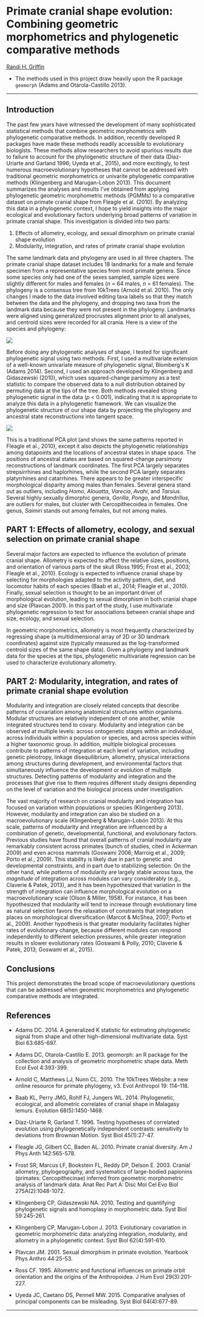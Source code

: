 # Primate cranial shape evolution: Combining geometric morphometrics and phylogenetic comparative methods

[Randi H. Griffin]()

* The methods used in this project draw heavily upon the R package `geomorph` (Adams and Otarola-Castillo 2013).

___

## Introduction

The past few years have witnessed the development of many sophisticated statistical methods that combine geometric morphometrics with phylogenetic comparative methods. In addition, recently developed R packages have made these methods readily accessible to evolutionary biologists. These methods allow researchers to avoid spurious results due to failure to account for the phylogenetic structure of their data (Díaz-Uriarte and Garland 1996; Uyeda et al., 2015), and more excitingly, to test numerous macroevolutionary hypotheses that cannot be addressed with traditional geometric morphometrics or univarite phylogenetic comparative methods (Klingenberg and Marugan-Lobon 2013). 
This document summarizes the analyses and results I've obtained from applying phylogenetic geometric morphometric methods (PGMMs) to a comparative dataset on primate cranial shape from Fleagle et al. (2010). By analyzing this data in a phylogenetic context, I hope to yield insights into the major  ecological and evolutionary factors underlying broad patterns of variation in primate cranial shape. This investigation is divided into two parts:

1. Effects of allometry, ecology, and sexual dimorphism on primate cranial shape evolution
2. Modularity, integration, and rates of primate cranial shape evolution

The same landmark data and phylogeny are used in all three chapters. The primate cranial shape dataset includes 18 landmarks for a male and female specimen from a representative species from most primate genera. Since some species only had one of the sexes sampled, sample sizes were slightly different for males and females (*n* = 64 males, *n* = 61 females). The phylogeny is a consensus tree from 10kTrees (Arnold et al. 2010). The only changes I made to the data involved editing taxa labels so that they match between the data and the phylogeny, and dropping two taxa from the landmark data because they were not present in the phylogeny. Landmarks were aligned using generalized procrustes alignment prior to all analyses, and centroid sizes were recorded for all crania. Here is a view of the species and phylogeny:

![](./figures/SpeciesTree.tiff)

Before doing any phylogenetic analyses of shape, I tested for significant phylogenetic signal using two methods. First, I used a multivariate extension of a well-known univariate measure of phylogenetic signal, Blomberg's K (Adams 2014). Second, I used an approach developed by Klingenberg and Gidaszewski (2010), which uses squared-change parsimony as a test statistic to compare the observed data to a null distribution obtained by permuting data at the tips of the tree. Both methods revealed strong phylogenetic signal in the data (*p* < 0.001), indicating that it is appropriate to analyze this data in a phylogenetic framework. We can visualize the phylogenetic structure of our shape data by projecting the phylogeny and ancestral state reconstructions into tangent space. 

![](./figures/Phylomorphospace.tiff)

This is a traditional PCA plot (and shows the same patterns reported in Fleagle et al., 2010), except it also depicts the phylogenetic relationships among datapoints and the locations of ancestral states in shape space. The positions of ancestral states are based on squared-change parsimony reconstructions of landmark coordinates. The first PCA largely separates strepsirrhines and haplorhines, while the second PCA largely separates platyrrhines and catarrhines. There appears to be greater interspecific morphological disparity among males than females. Several genera stand out as outliers, including *Homo*, *Alouatta*, *Varecia*, *Avahi*, and *Tarsius*. Several highly sexually dimorphic genera, *Gorilla*, *Pongo*, and *Mandrillus*, are outliers for males, but cluster with Cercopithecoidea in females. One genus, *Saimiri* stands out among females, but not among males.

## PART 1: Effects of allometry, ecology, and sexual selection on primate cranial shape

Several major factors are expected to influence the evolution of primate cranial shape. Allometry is expected to affect the relative sizes, positions, and orientation of various parts of the skull (Ross 1995; Frost et al., 2003; Fleagle et al., 2010). Ecology is expected to influence cranial shape by selecting for morphologies adapted to the activity pattern, diet, and locomotor habits of each species (Baab et al., 2014; Fleagle et al., 2010). Finally, sexual selection is thought to be an important driver of morphological evolution, leading to sexual dimorphism in both cranial shape and size (Plavcan 2001). In this part of the study, I use multivariate phylogenetic regression to test for associations between cranial shape and size, ecology, and sexual selection.

In geometric morphometrics, allometry is most frequently characterized by regressing shape (a multidimensional array of 2D or 3D landmark coordinates) against size (typically measured as the log-transformed centroid sizes of the same shape data). Given a phylogeny and landmark data for the species at the tips, phylogenetic multivariate regression can be used to characterize evolutionary allometry. 

## PART 2: Modularity, integration, and rates of primate cranial shape evolution

Modularity and integration are closely related concepts that describe patterns of covariation among anatomical structures within organisms. Modular structures are relatively independent of one another, while integrated structures tend to covary. Modularity and integration can be observed at multiple levels: across ontogenetic stages within an individual, across individuals within a population or species, and across species within a higher taxonomic group. In addition, multiple biological processes contribute to patterns of integration at each level of variation, including genetic pleiotropy, linkage disequilibrium, allometry, physical interactions among structures during development, and environmental factors that simultaneously influence the development or evolution of multiple structures. Detecting patterns of modularity and integration and the processes that give rise to them requires different study designs depending on the level of variation and the biological process under investigation.

The vast majority of research on cranial modularity and integration has focused on variation within populations or species (Klingenberg 2013). However, modularity and integration can also be studied on a macroevolutionary scale (Klingenberg & Marugán-Lobón 2013). At this scale, patterns of modularity and integration are influenced by a combination of genetic, developmental, functional, and evolutionary factors. Previous studies have found that overall patterns of cranial modularity are remarkably consistent across primates (bunch of studies, cited in Ackerman 2009) and even across mammals (Goswami 2006; Marroig et al., 2009; Porto et al., 2009). This stability is likely due in part to genetic and developmental constraints, and in part due to stabilizing selection. On the other hand, while *patterns* of modularity are largely stable across taxa, the *magnitude* of integration across modules can vary considerably (e.g., Claverie & Patek, 2013), and it has been hypothesized that variation in the strength of integration can influence morphological evolution on a macroevolutionary scale (Olson & Miller, 1958). For instance, it has been hypothesized that modularity will tend to increase through evolutionary time as natural selection favors the relaxation of constraints that integration places on morphological diversification (Marcot & McShea, 2007; Porto et al., 2009). Another hypothesis is that greater modularity facilitates higher rates of evolutionary change, because different modules can respond independently to different selection pressures, while greater integration results in slower evolutionary rates (Goswami & Polly, 2010; Claverie & Patek, 2013; Goswami et al., 2015). 




## Conclusions

This project demonstrates the broad scope of macroevolutionary questions that can be addressed when geometric morphometrics and phylogenetic comparative methods are integrated. 

## References

- Adams DC. 2014. A generalized K statistic for estimating phylogenetic signal from shape and other high-dimensional multivariate data. Syst Biol 63:685-697.

- Adams DC, Otarola-Castillo E. 2013. geomorph: an R package for the collection and analysis of geometric morphometric shape data. Meth Ecol Evol 4:393-399.

- Arnold C, Matthews LJ, Nunn CL. 2010. The 10kTrees Website: a new online resource for primate phylogeny, v3. Evol Anthropol 19: 114–118.

- Baab KL, Perry JMG, Rohlf FJ, Jungers WL. 2014. Phylogenetic, ecological, and allometric correlates of cranial shape in Malagasy lemurs. Evolution 68(5):1450-1468.

- Díaz-Uriarte R, Garland T. 1996. Testing hypotheses of correlated evolution using phylogenetically independent contrasts: sensitivity to deviations from Brownian Motion. Syst Biol 45(1):27-47.

- Fleagle JG, Gilbert CC, Baden AL. 2010. Primate cranial diversity. Am J Phys Anth 142:565-578.

- Frost SR, Marcus LF, Bookstein FL, Reddy DP, Delson E. 2003. Cranial allometry, phylogeography, and systematics of large-bodied papionins (primates: Cercopithecinae) inferred from geometric morphometric analysis of landmark data. Anat Rec Part A: Disc Mol Cel Evo Biol 275A(2):1048-1072.

- Klingenberg CP, Gidaszewski NA. 2010. Testing and quantifying phylogenetic signals and homoplasy in morphometric data. Syst Biol 59:245-261.

- Klingenberg CP, Marugan-Lobon J. 2013. Evolutionary covariation in geometric morphometric data: analyzing integration, modularity, and allometry in a phylogenetic context. Syst Biol 62(4):591-610.

- Plavcan JM. 2001. Sexual dimorphism in primate evolution. Yearbook Phys Anthro 44:25-53.

- Ross CF. 1995. Allometric and functional influences on primate orbit orientation and the origins of the Anthropoidea. J Hum Evol 29(3):201-227.

- Uyeda JC, Caetano DS, Pennell MW. 2015. Comparative analyses of principal components can be misleading. Syst Biol 64(4):677-89.

___